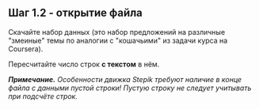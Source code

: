 ## Шаг 1.2 - открытие файла

Скачайте набор данных (это набор предложений на различные "змеиные" темы по аналогии с "кошачьими" из задачи курса на Coursera).

Пересчитайте число строк **с текстом** в нём.


***Примечание.*** _Особенности движка Stepik требуют наличие в конце файла с данными пустой строки! Пустую строку не следует учитывать при подсчёте строк._
